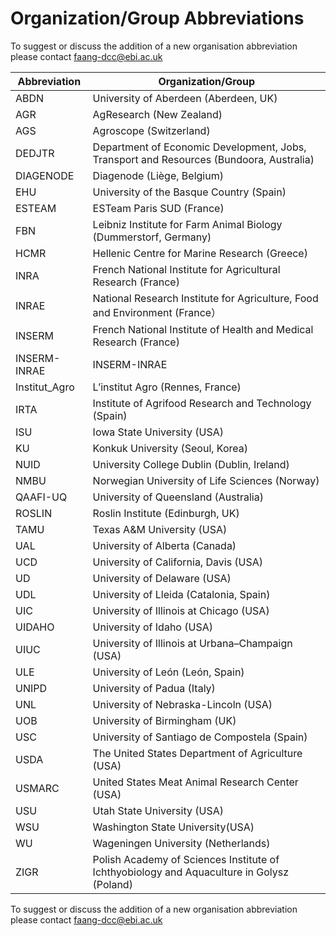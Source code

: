 # Organization/Group Abbreviations

To suggest or discuss the addition of a new organisation abbreviation please 
contact [faang-dcc@ebi.ac.uk](mailto:faang-dcc@ebi.ac.uk)

Abbreviation | Organization/Group
------------ | -------------
ABDN | University of Aberdeen (Aberdeen, UK)
AGR | AgResearch (New Zealand)
AGS	| Agroscope (Switzerland)
DEDJTR	| Department of Economic Development, Jobs, Transport and Resources (Bundoora, Australia)
DIAGENODE | Diagenode (Liège, Belgium)
EHU	| University of the Basque Country (Spain)
ESTEAM	| ESTeam Paris SUD (France)
FBN	| Leibniz Institute for Farm Animal Biology (Dummerstorf, Germany)
HCMR | Hellenic Centre for Marine Research (Greece)
INRA | French National Institute for Agricultural Research (France)
INRAE | National Research Institute for Agriculture, Food and Environment (France）
INSERM | French National Institute of Health and Medical Research (France)
INSERM-INRAE | INSERM-INRAE
Institut_Agro | L’institut Agro (Rennes, France)
IRTA | Institute of Agrifood Research and Technology (Spain)
ISU	| Iowa State University (USA)
KU	| Konkuk University (Seoul, Korea)
NUID	| University College Dublin (Dublin, Ireland)
NMBU	| Norwegian University of Life Sciences (Norway)
QAAFI-UQ | University of Queensland (Australia)
ROSLIN	| Roslin Institute (Edinburgh, UK)
TAMU	| Texas A&M University (USA)
UAL | University of Alberta (Canada)
UCD	| University of California, Davis (USA)
UD	| University of Delaware (USA)
UDL	| University of Lleida (Catalonia, Spain)
UIC	| University of Illinois at Chicago (USA)
UIDAHO | University of Idaho (USA)
UIUC	| University of Illinois at Urbana–Champaign (USA)
ULE	| University of León (León, Spain)
UNIPD | University of Padua (Italy)
UNL | University of Nebraska-Lincoln (USA)
UOB | University of Birmingham (UK)
USC | University of Santiago de Compostela (Spain)
USDA	| The United States Department of Agriculture (USA)
USMARC	| United States Meat Animal Research Center (USA)
USU	| Utah State University (USA)
WSU | Washington State University(USA) 
WU | Wageningen University (Netherlands)
ZIGR | Polish Academy of Sciences Institute of Ichthyobiology and Aquaculture in Golysz (Poland)

To suggest or discuss the addition of a new organisation abbreviation please 
contact [faang-dcc@ebi.ac.uk](mailto:faang-dcc@ebi.ac.uk)
